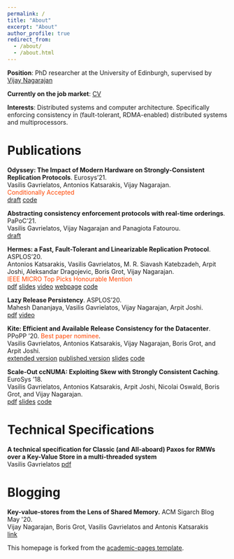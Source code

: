 ```yaml
---
permalink: /
title: "About"
excerpt: "About"
author_profile: true
redirect_from: 
  - /about/
  - /about.html
---
```



__Position__: PhD researcher at the University of Edinburgh, supervised by [Vijay Nagarajan](https://homepages.inf.ed.ac.uk/vnagaraj/)

__Currently on the job market__: [CV](./files/CV-vasilis.pdf) 

__Interests__: Distributed systems and computer architecture. Specifically enforcing consistency in (fault-tolerant, RDMA-enabled) distributed systems and multiprocessors.



Publications
======

 __Odyssey: The Impact of Modern Hardware on Strongly-Consistent Replication Protocols__. 
Eurosys’21.  
Vasilis Gavrielatos, Antonios Katsarakis, Vijay Nagarajan.  
<span style="color: orangered;">	Conditionally Accepted</span>  
[draft](./files/Odyssey_Eurosys_2021.pdf) [code](https://github.com/vasigavr1/Odyssey)

 __Abstracting consistency enforcement protocols with real-time orderings__. 
PaPoC’21.  
Vasilis Gavrielatos, Vijay Nagarajan and Panagiota Fatourou.  
[draft](./files/real-time-papoc-21.pdf)

 __Hermes: a Fast, Fault-Tolerant and Linearizable Replication Protocol__. 
ASPLOS’20.  
Antonios Katsarakis, Vasilis Gavrielatos, M. R. Siavash Katebzadeh, Arpit Joshi, Aleksandar Dragojevic, Boris Grot, 
Vijay Nagarajan.  
<span style="color: orangered;">	IEEE MICRO Top Picks Honourable Mention</span>  
[pdf](./files/Hermes-ASPLOS20.pdf) 
[slides](https://www.slideshare.net/AntoniosKatsarakis/hermes-reliable-replication-protocol)
[video](https://www.youtube.com/watch?v=5HwOdAjqEdE&amp=&index=8&amp=&t=0s)
[webpage](https://hermes-protocol.com/)
[code](https://github.com/vasigavr1/Hermes)

__Lazy Release Persistency__. ASPLOS’20.  
Mahesh Dananjaya, Vasilis Gavrielatos, Vijay Nagarajan, Arpit Joshi.  
[pdf](./files/LRP-ASPLOS20.pdf)
[video](https://www.youtube.com/watch?v=rE0dpTosYjE)


__Kite: Efficient and Available Release Consistency for the Datacenter__. PPoPP ’20. 
<span style="color: orangered;"> Best paper nominee</span>.  
Vasilis Gavrielatos, Antonios Katsarakis, Vijay Nagarajan, Boris Grot, and Arpit Joshi.  
[extended version](./files/Kite_PPoPP_authors.pdf) 
[published version](./files/Kite_PPoPP.pdf)
[slides](https://www.slideshare.net/VasilisGavrielatos/kite-efficient-and-available-release-consistency-for-the-datacenter)
[code](https://github.com/vasigavr1/Kite)


__Scale-Out ccNUMA: Exploiting Skew with Strongly Consistent Caching__. EuroSys ’18.  
Vasilis Gavrielatos, Antonios Katsarakis, Arpit Joshi, Nicolai Oswald, Boris Grot, and Vijay Nagarajan.  
[pdf](./files/Scale-out-ccNUMA.pdf) 
[slides](https://www.slideshare.net/AntoniosKatsarakis/scaleout-ccnuma-eurosys18)
[code](https://github.com/vasigavr1/ccKVS)

Technical Specifications
======

__A technical specification for Classic (and All-aboard) Paxos for RMWs over a 
Key-Value Store in a multi-threaded system__   
Vasilis Gavrielatos
[pdf](.files/Paxos-spec)


Blogging
======
__Key-value-stores from the Lens of Shared Memory.__ ACM Sigarch Blog May '20.  
Vijay Nagarajan, Boris Grot, Vasilis Gavrielatos and Antonis Katsarakis  
[link](https://www.sigarch.org/key-value-stores-from-the-lens-of-shared-memory/)


This homepage is forked from the [academic-pages template](https://github.com/academicpages/academicpages.github.io). 